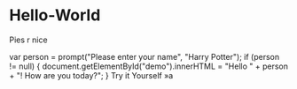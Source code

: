 # Hello-World
Pies r nice

var person = prompt("Please enter your name", "Harry Potter");
if (person != null) {
    document.getElementById("demo").innerHTML =
    "Hello " + person + "! How are you today?";
}
Try it Yourself »a
